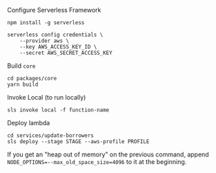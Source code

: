 Configure Serverless Framework
```
npm install -g serverless

serverless config credentials \
    --provider aws \
    --key AWS_ACCESS_KEY_ID \
    --secret AWS_SECRET_ACCESS_KEY
```

Build `core`
```
cd packages/core
yarn build
```

Invoke Local (to run locally)
```
sls invoke local -f function-name
```

Deploy lambda
```
cd services/update-borrowers
sls deploy --stage STAGE --aws-profile PROFILE
```

If you get an "heap out of memory" on the previous command, append `NODE_OPTIONS=--max_old_space_size=4096` to it at the beginning.